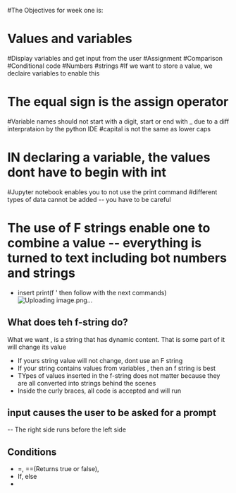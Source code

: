 #The Objectives for week one is: 
# Values and variables
#Display variables and get input from the user
#Assignment 
#Comparison 
#Conditional code
#Numbers
#strings
#If we want to store a value, we declaire variables to enable this 
# The equal sign is the assign operator 
#Variable names should not start with a digit, start or end with _ due to a diff interprataion by the python IDE
#capital is not the same as lower caps
# IN declaring a variable, the values dont have to begin with int 
#Jupyter notebook enables you to not use the print command 
#different types of data cannot be added -- you have to be careful 
# The use of F strings enable one to combine a value -- everything is turned to text including bot numbers and strings
- insert print(f ' then follow with the next commands)
  ![Uploading image.png…]()
## What does teh f-string do?
What we want , is a string that has dynamic content. That is some part of it will change its value 
- If yours string value will not change, dont use an F string
- If your string contains values from variables , then an f string is best
- TYpes of values inserted in the f-string does not matter because they are all converted into strings behind the scenes
- Inside the curly braces, all code is accepted and will run
## input causes the user to be asked for a prompt 
-- The right side runs before the left side
## Conditions
- =, ==(Returns true or false),
- If, else
- 

